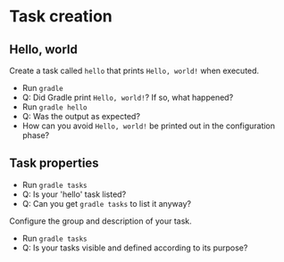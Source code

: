 # Task creation

## Hello, world

Create a task called `hello` that prints `Hello, world!` when executed.

- Run `gradle`
- Q: Did Gradle print `Hello, world!`? If so, what happened?
- Run `gradle hello`
- Q: Was the output as expected?
- How can you avoid `Hello, world!` be printed out in the configuration phase?

## Task properties

- Run `gradle tasks`
- Q: Is your 'hello' task listed?
- Q: Can you get `gradle tasks` to list it anyway?

Configure the group and description of your task.

- Run `gradle tasks`
- Q: Is your tasks visible and defined according to its purpose?
